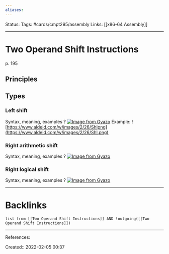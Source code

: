 ```yaml
---
aliases:
---
```

Status:
Tags: #cards/cmpt295/assembly
Links: [[x86-64 Assembly]]
___

# Two Operand Shift Instructions
p. 195

## Principles

## Types

### Left shift
Syntax, meaning, examples
?
[![Image from Gyazo](https://i.gyazo.com/9bd2a481e80b1022e8bbed351bc23728.png)](https://gyazo.com/9bd2a481e80b1022e8bbed351bc23728)
Example:
![https://www.aldeid.com/w/images/2/26/Shlpng](https://www.aldeid.com/w/images/2/26/Shl.png)
<!--SR:!2022-03-28,7,150-->

### Right arithmetic shift
Syntax, meaning, examples
?
[![Image from Gyazo](https://i.gyazo.com/dfac237f4f01efe080363aa2c5a125f5.png)](https://gyazo.com/dfac237f4f01efe080363aa2c5a125f5)
<!--SR:!2022-03-26,5,130-->

### Right logical shift
Syntax, meaning, examples
?
[![Image from Gyazo](https://i.gyazo.com/cfe6e480de2e955a326090484b3a5309.png)](https://gyazo.com/cfe6e480de2e955a326090484b3a5309)
___
<!--SR:!2022-03-22,1,130-->

# Backlinks
```dataview
list from [[Two Operand Shift Instructions]] AND !outgoing([[Two Operand Shift Instructions]])
```
___
References:

Created:: 2022-02-05 00:37
